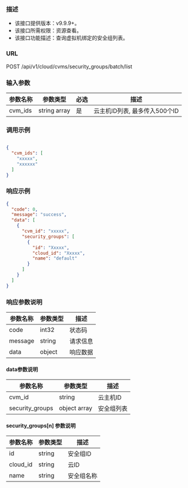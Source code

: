 ### 描述

- 该接口提供版本：v9.9.9+。
- 该接口所需权限：资源查看。
- 该接口功能描述：查询虚拟机绑定的安全组列表。

### URL

POST /api/v1/cloud/cvms/security_groups/batch/list

### 输入参数

| 参数名称      | 参数类型         | 必选 | 描述                  |
|-----------|--------------|----|---------------------|
| cvm_ids   | string array | 是  | 云主机ID列表, 最多传入500个ID |


###  调用示例

```json

{
  "cvm_ids": [
    "xxxxx",
    "xxxxxx"
  ]
}
```
### 响应示例
```json
{
  "code": 0,
  "message": "success",
  "data": [
    {
      "cvm_id": "xxxxx",
      "security_groups": [
        {
          "id": "Xxxxx",
          "cloud_id": "Xxxxx",
          "name": "default"
        }
      ]
    }
  ]
}
```

### 响应参数说明

| 参数名称    | 参数类型   | 描述   |
|---------|--------|------|
| code    | int32  | 状态码  |
| message | string | 请求信息 |
| data    | object | 响应数据 |

#### data参数说明

| 参数名称            | 参数类型         | 描述    |
|-----------------|--------------|-------|
| cvm_id          | string       | 云主机ID |
| security_groups | object array | 安全组列表 |

#### security_groups[n] 参数说明

| 参数名称     | 参数类型   | 描述    |
|----------|--------|-------|
| id       | string | 安全组ID |
| cloud_id | string | 云ID   |
| name     | string | 安全组名称 |
